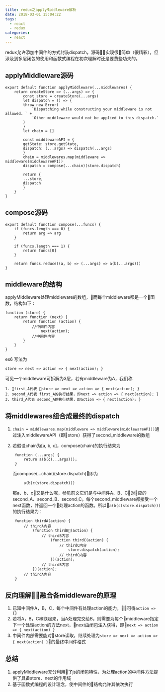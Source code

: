 ```yaml
---
title: redux之applyMiddleware解析
date: 2018-03-01 15:04:22
tags:
  - react
  - redux
categories:
  - react
---
```


redux允许添加中间件的方式封装dispatch，源码实现很简单（很精彩），但涉及到多层闭包的使用和函数式编程在初次理解时还是要费些功夫的。

## applyMiddleware源码

    export default function applyMiddleware(...middlewares) {
        return createStore => (...args) => {
            const store = createStore(...args)
            let dispatch = () => {
            throw new Error(
                `Dispatching while constructing your middleware is not allowed. ` +
                `Other middleware would not be applied to this dispatch.`
            )
            }
            let chain = []

            const middlewareAPI = {
            getState: store.getState,
            dispatch: (...args) => dispatch(...args)
            }
            chain = middlewares.map(middleware => middleware(middlewareAPI))
            dispatch = compose(...chain)(store.dispatch)

            return {
            ...store,
            dispatch
            }
        }
    }

## compose源码

    export default function compose(...funcs) {
        if (funcs.length === 0) {
            return arg => arg
        }

        if (funcs.length === 1) {
            return funcs[0]
        }

        return funcs.reduce((a, b) => (...args) => a(b(...args)))
    }

## middleware的结构

applyMiddleware处理middleware的数组，而每个middleware都是一个函数，结构如下：

    function (store) {
        return function (next) {
            return function (action) {
                //中间件内容
                    next(action);
                //中间件内容
            }
        }
    }
es6 写法为     
    
    store => next => action => { next(action); } 

可见一个middleware可拆解为3层，若有middleware为A，我们称

    1. first_A代表 store => next => action => { next(action); }
    2. second_A代表 first_A的执行结果，即next => action => { next(action); }
    3. third_A代表 second_A的执行结果，即action => { next(action); }

## 将middlewares组合成最终的dispatch

1. `chain = middlewares.map(middleware => middleware(middlewareAPI))`通过注入middlewareAPI（即store）获得了second_middleware的数组
2. 若假设chain为[a, b, c]，compose(chain)的执行结果为      
    
        function (...args) {
            return a(b(c(...args)));
        }
    而compose(...chain)(store.dispatch)即为

            a(b(c(store.dispatch)))

    那a、b、c又是什么呢，参见前文它们是与中间件A、B、C对应的second_A、second_B、second_C。每个second_middleware都接受一个next函数，并返回一个处理action的函数。所以`a(b(c(store.dispatch)))`的执行结果为：

        function thirdA(action) {
            // thirdA内容
                (function thirdB(action) {
                    // thirdB内容
                        (function thirdC(action) {
                            // thirdC内容
                                store.dispatch(action);
                            // thirdC内容
                        })(action);
                    // thirdB内容
                })(action);
            // thirdA内容
        }

## 反向理解融合各middleware的原理

1. 已知中间件A，B，C，每个中间件有处理action的能力，可得`action => {}`
2. 若将A，B，C串联起来，当A处理完交给B，则需要为每个middleware指定下一个处理action的方法next，next由闭包注入获得，即`next => action => { next(action) }`
3. 中间件内部需要能对store读取，继续处理为`store => next => action => { next(action) }`的最终中间件格式

## 总结

1. applyMiddleware充分利用了js的闭包特性，为处理action的中间件方法提供了具备store、next的作用域
2. 基于函数式编程的设计理念，使中间件的结构允许其依次执行